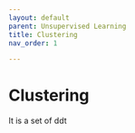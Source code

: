 ```yaml
---
layout: default
parent: Unsupervised Learning
title: Clustering
nav_order: 1

---
```

# Clustering

It is a set of ddt